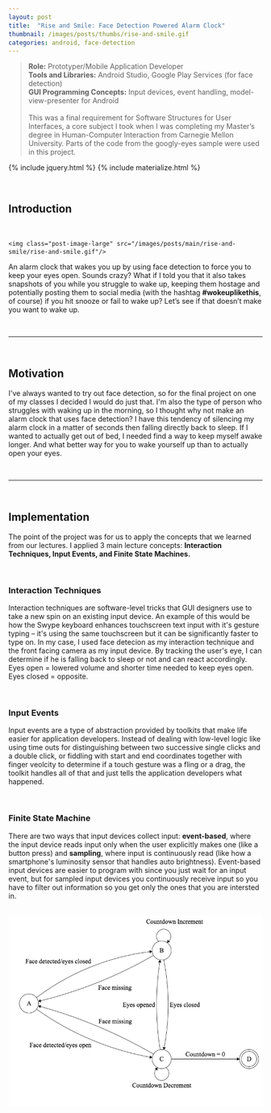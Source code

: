 ```yaml
---
layout: post
title:  "Rise and Smile: Face Detection Powered Alarm Clock"
thumbnail: /images/posts/thumbs/rise-and-smile.gif
categories: android, face-detection
---
```


> **Role:** Prototyper/Mobile Application Developer <br /> **Tools and Libraries:** Android Studio, Google Play Services (for face detection) <br/> **GUI Programming Concepts:** Input devices, event handling, model-view-presenter for Android
<br /> <br/> This was a final requirement for Software Structures for User Interfaces, a core subject I took when I was completing my Master’s degree in Human-Computer Interaction from Carnegie Mellon University. Parts of the code from the googly-eyes sample were used in this project.

{% include jquery.html %}
{% include materialize.html %}

<br />

## Introduction

<br />

<div class="row">

  <div class="small-12 medium-4 post-inline-image-container">

    <img class="post-image-large" src="/images/posts/main/rise-and-smile/rise-and-smile.gif"/>

  </div>

  <p class="columns">An alarm clock that wakes you up by using face detection to force you to keep your eyes open. Sounds crazy? What if I told you that it also takes snapshots of you while you struggle to wake up, keeping them hostage and potentially posting them to social media (with the hashtag <strong>#wokeuplikethis</strong>, of course) if you hit snooze or fail to wake up? Let’s see if that doesn’t make you want to wake up.</p>

</div>

<br />

---

<br/>

## Motivation

I've always wanted to try out face detection, so for the final project on one of my classes I decided I would do just that. I'm also the type of person who struggles with waking up in the morning, so I thought why not make an alarm clock that uses face detection? I have this tendency of silencing my alarm clock in a matter of seconds then falling directly back to sleep. If I wanted to actually get out of bed, I needed find a way to keep myself awake longer. And what better way for you to wake yourself up than to actually open your eyes.

<br/>

---

<br/>

## Implementation

The point of the project was for us to apply the concepts that we learned from our lectures. I applied 3 main lecture concepts: **Interaction Techniques, Input Events, and Finite State Machines.**

<br/>

### Interaction Techniques

Interaction techniques are software-level tricks that GUI designers use to take a new spin on an existing input device. An example of this would be how the Swype keyboard enhances touchscreen text input with it's gesture typing – it's using the same touchscreen but it can be significantly faster to type on. In my case, I used face detecion as my interaction technique and the front facing camera as my input device. By tracking the user's eye, I can determine if he is falling back to sleep or not and can react accordingly. Eyes open = lowered volume and shorter time needed to keep eyes open. Eyes closed = opposite.

<br />

### Input Events

Input events are a type of abstraction provided by toolkits that make life easier for application developers. Instead of dealing with low-level logic like using time outs for distinguishing between two successive single clicks and a double click, or fiddling with start and end coordinates together with finger veolcity to determine if a touch gesture was a fling or a drag, the toolkit handles all of that and just tells the application developers what happened.

<br />

### Finite State Machine

There are two ways that input devices collect input: **event-based**, where the input device reads input only when the user explicitly makes one (like a button press) and **sampling**, where input is continuously read (like how a smartphone's luminosity sensor that handles auto brightness). Event-based input devices are easier to program with since you just wait for an input event, but for sampled input devices you continuously receive input so you have to filter out information so you get only the ones that you are intersted in.

<br />

<img style="background-color: #ffffff" class="post-image-large center materialboxed responsive-img" src="/images/posts/main/rise-and-smile/fsm.png"/>

<br />
